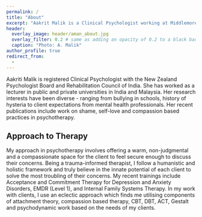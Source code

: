 ```yaml
---
permalink: /
title: "About"
excerpt: "Aakrit Malik is a Clinical Psychologist working at Middlemore Hospital, New Zealand. !mfew sentences about main work!""
header:
  overlay_image: header/aman_about.jpg
  overlay_filter: 0.2 # same as adding an opacity of 0.2 to a black background
  caption: "Photo: A. Malik"
author_profile: true
redirect_from:
  - 
---
```


Aakriti Malik is registered Clinical Psychologist with the New Zealand Psychologist Board and Rehabilitation Council of India. She has worked as a lecturer in public and private universities in India and Malaysia. Her research interests have been diverse - ranging from bullying in schools, history of hysteria to client expectations from mental health professionals. Her recent publications include work on shame, self-love and compassion based practices in psychotherapy.

## Approach to Therapy
My approach in psychotherapy involves offering a warm, non-judgmental and a compassionate space for the client to feel secure enough to discuss their concerns. Being a trauma-informed therapist, I follow a humanistic and holistic framework and truly believe in the innate potential of each client to solve the most troubling of their concerns. My recent trainings include Acceptance and Commitment Therapy for Depression and Anxiety Disorders, EMDR (Level 1), and Internal Family Systems Therapy. In my work with clients, I use an eclectic approach which finds me utilising components of attachment theory, compassion based therapy, CBT, DBT, ACT, Gestalt and psychodynamic work based on the needs of my clients.

